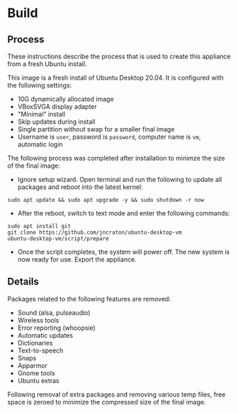Build
=====

Process
-------

These instructions describe the process that is used to create this appliance from a fresh Ubuntu install.

This image is a fresh install of Ubuntu Desktop 20.04. It is configured with the following settings:

- 10G dynamically allocated image
- VBoxSVGA display adapter
- "Minimal" install
- Skip updates during install
- Single partition without swap for a smaller final image
- Username is `user`, password is `password`, computer name is `vm`, automatic login

The following process was completed after installation to minimze the size of the final image:

- Ignore setup wizard. Open terminal and run the following to update all packages and reboot into the latest kernel:

```
sudo apt update && sudo apt upgrade -y && sudo shutdown -r now
```

- After the reboot, switch to text mode and enter the following commands:

```
sudo apt install git
git clone https://github.com/jncraton/ubuntu-desktop-vm
ubuntu-desktop-vm/script/prepare
```

- Once the script completes, the system will power off. The new system is now ready for use. Export the appliance.

Details
-------

Packages related to the following features are removed:

- Sound (alsa, pulseaudio)
- Wireless tools
- Error reporting (whoopsie)
- Automatic updates
- Dictionaries
- Text-to-speech
- Snaps
- Apparmor
- Gnome tools
- Ubuntu extras

Following removal of extra packages and removing various temp files, free space is zeroed to minimize the compressed size of the final image.
